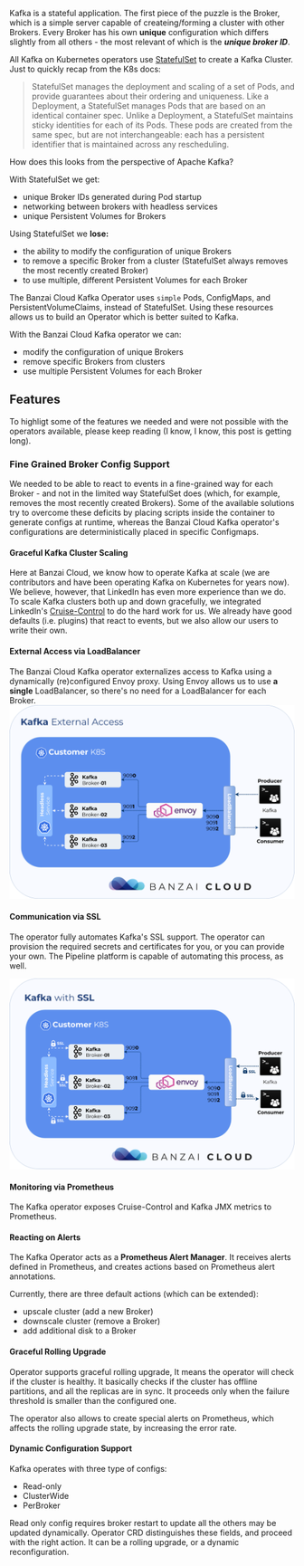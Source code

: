 Kafka is a stateful application. The first piece of the puzzle is the Broker, which is a simple server capable of createing/forming a cluster with other Brokers. Every Broker has his own **unique** configuration which differs slightly from all others - the most relevant of which is the ***unique broker ID***.

All Kafka on Kubernetes operators use [StatefulSet](https://kubernetes.io/docs/concepts/workloads/controllers/statefulset/) to create a Kafka Cluster. Just to quickly recap from the K8s docs:

>StatefulSet manages the deployment and scaling of a set of Pods, and provide guarantees about their ordering and uniqueness. Like a Deployment, a StatefulSet manages Pods that are based on an identical container spec. Unlike a Deployment, a StatefulSet maintains sticky identities for each of its Pods. These pods are created from the same spec, but are not interchangeable: each has a persistent identifier that is maintained across any rescheduling.

How does this looks from the perspective of Apache Kafka?


With StatefulSet we get:
- unique Broker IDs generated during Pod startup
- networking between brokers with headless services
- unique Persistent Volumes for Brokers

Using StatefulSet we **lose:**
- the ability to modify the configuration of unique Brokers
- to remove a specific Broker from a cluster (StatefulSet always removes the most recently created Broker)
- to use multiple, different Persistent Volumes for each Broker

The Banzai Cloud Kafka Operator uses `simple` Pods, ConfigMaps, and PersistentVolumeClaims, instead of StatefulSet. Using these resources allows us to build an Operator which is better suited to Kafka.

With the Banzai Cloud Kafka operator we can:
- modify the configuration of unique Brokers
- remove specific Brokers from clusters
- use multiple Persistent Volumes for each Broker

## Features

To highligt some of the features we needed and were not possible with the operators available, please keep reading (I know, I know, this post is getting long).

### Fine Grained Broker Config Support

We needed to be able to react to events in a fine-grained way for each Broker - and not in the limited way StatefulSet does (which, for example, removes the most recently created Brokers). Some of the available solutions try to overcome these deficits by placing scripts inside the container to generate configs at runtime, whereas the Banzai Cloud Kafka operator's configurations are deterministically placed in specific Configmaps.

#### Graceful Kafka Cluster Scaling

Here at Banzai Cloud, we know how to operate Kafka at scale (we are contributors and have been operating Kafka on Kubernetes for years now). We believe, however, that LinkedIn has even more experience than we do. To scale Kafka clusters both up and down gracefully, we integrated LinkedIn's [Cruise-Control](https://github.com/linkedin/cruise-control) to do the hard work for us. We already have good defaults (i.e. plugins) that react to events, but we also allow our users to write their own.

#### External Access via LoadBalancer

The Banzai Cloud Kafka operator externalizes access to Kafka using a dynamically (re)configured Envoy proxy. Using Envoy allows us to use **a single** LoadBalancer, so there's no need for a LoadBalancer for each Broker.
![](img/kafka-external.png)

#### Communication via SSL

The operator fully automates Kafka's SSL support.
The operator can provision the required secrets and certificates for you, or you can provide your own.
The Pipeline platform is capable of automating this process, as well.

![](img/kafka-ssl.png)

#### Monitoring via Prometheus

The Kafka operator exposes Cruise-Control and Kafka JMX metrics to Prometheus.

#### Reacting on Alerts

The Kafka Operator acts as a **Prometheus Alert Manager**. It receives alerts defined in Prometheus, and creates actions based on Prometheus alert annotations.

Currently, there are three default actions (which can be extended):
- upscale cluster (add a new Broker)
- downscale cluster (remove a Broker)
- add additional disk to a Broker

#### Graceful Rolling Upgrade

Operator supports graceful rolling upgrade, It means the operator will check if the cluster is healthy.
It basically checks if the cluster has offline partitions, and all the replicas are in sync.
It proceeds only when the failure threshold is smaller than the configured one.

The operator also allows to create special alerts on Prometheus, which affects the rolling upgrade state, by
increasing the error rate.

#### Dynamic Configuration Support

Kafka operates with three type of configs:

- Read-only
- ClusterWide
- PerBroker

Read only config requires broker restart to update all the others may be updated dynamically.
Operator CRD distinguishes these fields, and proceed with the right action. It can be a rolling upgrade, or
a dynamic reconfiguration.
